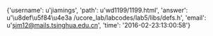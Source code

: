 {'username': u'jiamings', 'path': u'wd1199/1199.html', 'answer': u'\u8def\u5f84\u4e3a /ucore_lab/labcodes/lab5/libs/defs.h', 'email': u'sjm12@mails.tsinghua.edu.cn', 'time': '2016-02-23:13:00:58'}